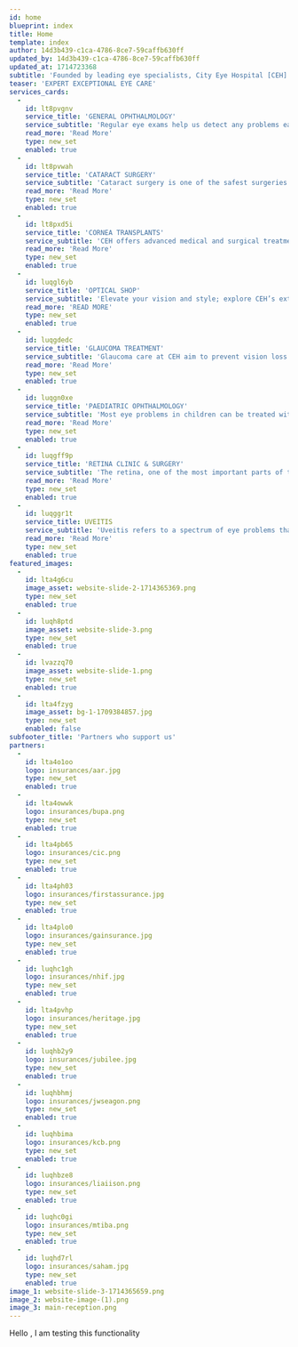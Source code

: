 ```yaml
---
id: home
blueprint: index
title: Home
template: index
author: 14d3b439-c1ca-4786-8ce7-59caffb630ff
updated_by: 14d3b439-c1ca-4786-8ce7-59caffb630ff
updated_at: 1714723368
subtitle: 'Founded by leading eye specialists, City Eye Hospital [CEH] is a premier specialty eye hospital in Kenya dedicated to making quality eye care accessible and affordable for patients of all ages and background across all our branches:'
teaser: 'EXPERT EXCEPTIONAL EYE CARE'
services_cards:
  -
    id: lt8pvgnv
    service_title: 'GENERAL OPHTHALMOLOGY'
    service_subtitle: 'Regular eye exams help us detect any problems early and thus treat any arising diseases and condition with greater success'
    read_more: 'Read More'
    type: new_set
    enabled: true
  -
    id: lt8pvwah
    service_title: 'CATARACT SURGERY'
    service_subtitle: 'Cataract surgery is one of the safest surgeries. Most cataract procedures take a short time and most patients recover quickly'
    read_more: 'Read More'
    type: new_set
    enabled: true
  -
    id: lt8pxd5i
    service_title: 'CORNEA TRANSPLANTS'
    service_subtitle: 'CEH offers advanced medical and surgical treatment for the various conditions and disorders of the cornea'
    read_more: 'Read More'
    type: new_set
    enabled: true
  -
    id: luqgl6yb
    service_title: 'OPTICAL SHOP'
    service_subtitle: 'Elevate your vision and style; explore CEH’s extensive array of eyewear (glasses, lenses, frames, and sunglasses).'
    read_more: 'READ MORE'
    type: new_set
    enabled: true
  -
    id: luqgdedc
    service_title: 'GLAUCOMA TREATMENT'
    service_subtitle: 'Glaucoma care at CEH aim to prevent vision loss from glaucoma: a leading cause of blindness'
    read_more: 'Read More'
    type: new_set
    enabled: true
  -
    id: luqgn0xe
    service_title: 'PAEDIATRIC OPHTHALMOLOGY'
    service_subtitle: 'Most eye problems in children can be treated without surgery; a few need surgical correction.'
    read_more: 'Read More'
    type: new_set
    enabled: true
  -
    id: luqgff9p
    service_title: 'RETINA CLINIC & SURGERY'
    service_subtitle: 'The retina, one of the most important parts of the eye, can be affected by a range of ailments.'
    read_more: 'Read More'
    type: new_set
    enabled: true
  -
    id: luqggr1t
    service_title: UVEITIS
    service_subtitle: 'Uveitis refers to a spectrum of eye problems that involves inflammation of the uvea'
    read_more: 'Read More'
    type: new_set
    enabled: true
featured_images:
  -
    id: lta4g6cu
    image_asset: website-slide-2-1714365369.png
    type: new_set
    enabled: true
  -
    id: luqh8ptd
    image_asset: website-slide-3.png
    type: new_set
    enabled: true
  -
    id: lvazzq70
    image_asset: website-slide-1.png
    type: new_set
    enabled: true
  -
    id: lta4fzyg
    image_asset: bg-1-1709384857.jpg
    type: new_set
    enabled: false
subfooter_title: 'Partners who support us'
partners:
  -
    id: lta4o1oo
    logo: insurances/aar.jpg
    type: new_set
    enabled: true
  -
    id: lta4owwk
    logo: insurances/bupa.png
    type: new_set
    enabled: true
  -
    id: lta4pb65
    logo: insurances/cic.png
    type: new_set
    enabled: true
  -
    id: lta4ph03
    logo: insurances/firstassurance.jpg
    type: new_set
    enabled: true
  -
    id: lta4plo0
    logo: insurances/gainsurance.jpg
    type: new_set
    enabled: true
  -
    id: luqhc1gh
    logo: insurances/nhif.jpg
    type: new_set
    enabled: true
  -
    id: lta4pvhp
    logo: insurances/heritage.jpg
    type: new_set
    enabled: true
  -
    id: luqhb2y9
    logo: insurances/jubilee.jpg
    type: new_set
    enabled: true
  -
    id: luqhbhmj
    logo: insurances/jwseagon.png
    type: new_set
    enabled: true
  -
    id: luqhbima
    logo: insurances/kcb.png
    type: new_set
    enabled: true
  -
    id: luqhbze8
    logo: insurances/liaiison.png
    type: new_set
    enabled: true
  -
    id: luqhc0gi
    logo: insurances/mtiba.png
    type: new_set
    enabled: true
  -
    id: luqhd7rl
    logo: insurances/saham.jpg
    type: new_set
    enabled: true
image_1: website-slide-3-1714365659.png
image_2: website-image-(1).png
image_3: main-reception.png
---
```

Hello , I am testing this functionality
